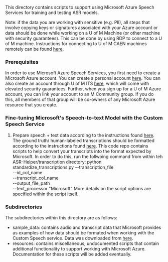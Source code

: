 This directory contains scripts to support using Microsoft Azure Speech Services for training and testing ASR models.


Note: if the data you are working with sensitive (e.g. PII), all steps that involve copying
keys or signatures associated with your Azure account or data should be done while
working on a U of M Machine (or other machine with security guarantees). This can be done
by using RDP to connect to a U of M machine. Instructions for connecting to U of M CAEN machines
remotely can be found [here](https://caen.engin.umich.edu/connect/).


### Prerequisites
In order to use Microsoft Azure Speech Services, you first need to create a Microsoft Azure account. You can create a personal account [here](https://azure.microsoft.com/en-us/free/search/?&ef_id=EAIaIQobChMIjdi3s87F6gIVDdbACh3pcgpEEAAYASAAEgJQ4vD_BwE:G:s&OCID=AID2100131_SEM_EAIaIQobChMIjdi3s87F6gIVDdbACh3pcgpEEAAYASAAEgJQ4vD_BwE:G:s&gclid=EAIaIQobChMIjdi3s87F6gIVDdbACh3pcgpEEAAYASAAEgJQ4vD_BwE). You can also create an account through U of M ITS [here](https://its.umich.edu/computing/virtualization-cloud/microsoft-azure), which will come with elevated security guarantees. Further, when you sign up for a U of M Azure account, you can link your account to an M Community group. If you do this, all members of that group will be co-owners of any Microsoft Azure resource that you create.


### Fine-tuning Microsoft's Speech-to-text Model with the Custom Speech Service
1. Prepare speech + text data according to the instructions found [here](https://docs.microsoft.com/en-us/azure/cognitive-services/speech-service/how-to-custom-speech-test-and-train). The ground truth/ human-labeled transcriptions should be formatted according to the instructions found [here](https://docs.microsoft.com/en-us/azure/cognitive-services/speech-service/how-to-custom-speech-human-labeled-transcriptions). This code repo contains scripts to help convert your transcripts into the format expected by Microsoft. In order to do this, run the follwoing command from within teh ASR-Helper/transcription directory:
    python standardize_transcriptions.py --transcription_file <path to CSV file containing your transcriptions> \
                                         --id_col_name <name of column within transcription file that contains audio file ids> \
                                         --transcript_col_name <name of column within transcription file that contains transcription text> \
                                         --output_file_path <path to text file to ouptut normalized transcriptions to> \
                                         --text_processor "Microsoft"
More details on the script options are specified within the script itself.


### Subdirectories
The subdirectories within this directory are as follows:
* sample_data: contains audio and transcript data that Microsoft provides as examples of how data should be formated when working with the Custom Speech service. Data was downloaded from [here](https://github.com/Azure-Samples/cognitive-services-speech-sdk/tree/master/sampledata/customspeech/en-US).
* resources: contains miscellaneous, undocumented scripts that contain additional functionality to support working with Microsoft Azure. Documentation for these scripts will be added eventually.

